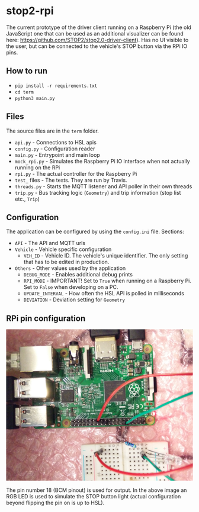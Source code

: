 # stop2-rpi

The current prototype of the driver client running on a Raspberry Pi (the old JavaScript one that can be used as an additional visualizer can be found here: https://github.com/STOP2/stop2.0-driver-client). Has no UI visible to the user, but can be connected to the vehicle's STOP button via the RPi IO pins.

## How to run

- `pip install -r requirements.txt`
- `cd term`
- `python3 main.py`

## Files

The source files are in the `term` folder.
- `api.py` - Connections to HSL apis
- `config.py` - Configuration reader
- `main.py` - Entrypoint and main loop
- `mock_rpi.py` - Simulates the Raspberry Pi IO interface when not actually running on the RPi
- `rpi.py` - The actual controller for the Raspberry Pi
- `test_` files - The tests. They are run by Travis.
- `threads.py` - Starts the MQTT listener and API poller in their own threads
- `trip.py` - Bus tracking logic (`Geometry`) and trip information (stop list etc., `Trip`)

## Configuration

The application can be configured by using the `config.ini` file. Sections:
- `API` - The API and MQTT urls
- `Vehicle` - Vehicle specific configuration
  - `VEH_ID` - Vehicle ID. The vehicle's unique identifier. The only setting that has to be edited in production.
- `Others` - Other values used by the application
  - `DEBUG_MODE` - Enables additional debug prints
  - `RPI_MODE` - IMPORTANT! Set to `True` when running on a Raspberry Pi. Set to `False` when developing on a PC.
  - `UPDATE_INTERVAL` - How often the HSL API is polled in milliseconds
  - `DEVIATION` - Deviation setting for `Geometry`

## RPi pin configuration

![pins](https://github.com/STOP2/stop2-rpi/blob/master/pins.png)

The pin number 18 (BCM pinout) is used for output. In the above image an RGB LED is used to simulate the STOP button light (actual configuration beyond flipping the pin on is up to HSL).
